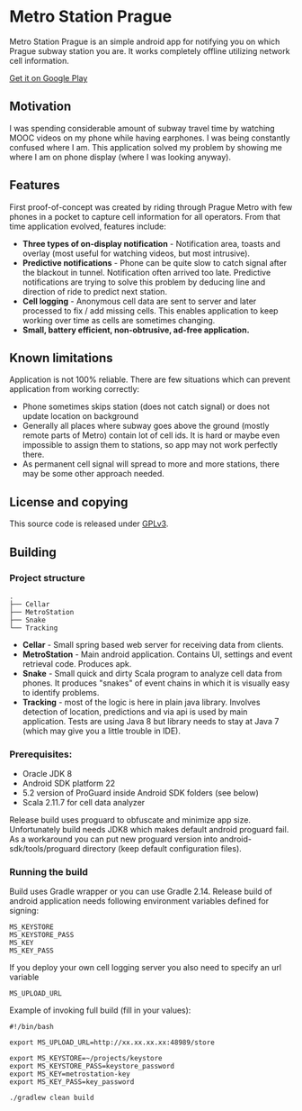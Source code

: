 
# Metro Station Prague

Metro Station Prague is an simple android app for notifying you on which Prague subway station you are. 
It works completely offline utilizing network cell information.

[Get it on Google Play](https://play.google.com/store/apps/details?id=cz.prochy.metrostation&hl=cs)

## Motivation

I was spending considerable amount of subway travel time by watching MOOC videos on my phone while 
having earphones. I was being constantly confused where I am. This application solved my problem by 
showing me where I am on phone display (where I was looking anyway).

## Features

First proof-of-concept was created by riding through Prague Metro with few phones in a pocket to 
capture cell information for all operators. From that time application evolved, features include:
 
 * **Three types of on-display notification** - Notification area, toasts and overlay (most useful for watching 
   videos, but most intrusive).
 * **Predictive notifications** - Phone can be quite slow to catch signal after the blackout in tunnel.
   Notification often arrived too late. Predictive notifications are trying to solve this problem by 
   deducing line and direction of ride to predict next station.
 * **Cell logging** - Anonymous cell data are sent to server and later processed to fix / add missing cells.
   This enables application to keep working over time as cells are sometimes changing.
 * **Small, battery efficient, non-obtrusive, ad-free application.**

## Known limitations

Application is not 100% reliable. There are few situations which can prevent application from working correctly:

 * Phone sometimes skips station (does not catch signal) or does not update location on background
 * Generally all places where subway goes above the ground (mostly remote parts of Metro) contain lot of 
   cell ids. It is hard or maybe even impossible to assign them to stations, so app may not work perfectly 
   there.
 * As permanent cell signal will spread to more and more stations, there may be some other approach needed.

## License and copying

This source code is released under [GPLv3](LICENSE.txt).

## Building

### Project structure

```
.
├── Cellar
├── MetroStation
├── Snake
└── Tracking
```

 * **Cellar** - Small spring based web server for receiving data from clients.
 * **MetroStation** - Main android application. Contains UI, settings and event retrieval code.
 Produces apk.
 * **Snake** - Small quick and dirty Scala program to analyze cell data from phones. It produces "snakes" of event 
 chains in which it is visually easy to identify problems.
 * **Tracking** - most of the logic is here in plain java library. Involves detection of location,
 predictions and via api is used by main application. Tests are using Java 8 but library needs
 to stay at Java 7 (which may give you a little trouble in IDE).

### Prerequisites:

 * Oracle JDK 8
 * Android SDK platform 22
 * 5.2 version of ProGuard inside Android SDK folders (see below)
 * Scala 2.11.7 for cell data analyzer

Release build uses proguard to obfuscate and minimize app size. Unfortunately build needs JDK8
which makes default android proguard fail. As a workaround you can put new proguard version into
android-sdk/tools/proguard directory (keep default configuration files).


### Running the build

Build uses Gradle wrapper or you can use Gradle 2.14. Release build of android application
needs following environment variables defined for signing:

```
MS_KEYSTORE
MS_KEYSTORE_PASS
MS_KEY
MS_KEY_PASS
```

If you deploy your own cell logging server you also need to specify an url variable
```
MS_UPLOAD_URL
```

Example of invoking full build (fill in your values):

```
#!/bin/bash

export MS_UPLOAD_URL=http://xx.xx.xx.xx:48989/store

export MS_KEYSTORE=~/projects/keystore
export MS_KEYSTORE_PASS=keystore_password
export MS_KEY=metrostation-key
export MS_KEY_PASS=key_password

./gradlew clean build

```





